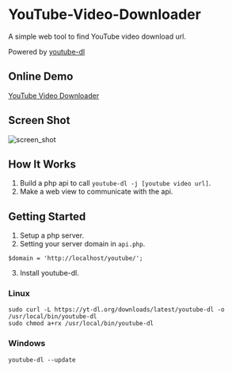 # YouTube-Video-Downloader

A simple web tool to find YouTube video download url.

Powered by [youtube-dl](https://github.com/ytdl-org/youtube-dl)

## Online Demo
[YouTube Video Downloader](http://18.179.174.37/youtube/)

## Screen Shot
![screen_shot](https://i.imgur.com/MFrVaTl.png)

## How It Works
1. Build a php api to call `youtube-dl -j [youtube video url]`.
2. Make a web view to communicate with the api.

## Getting Started

1. Setup a php server.
2. Setting your server domain in `api.php`.
```
$domain = 'http://localhost/youtube/';
```
3. Install youtube-dl.

### Linux
```
sudo curl -L https://yt-dl.org/downloads/latest/youtube-dl -o /usr/local/bin/youtube-dl
sudo chmod a+rx /usr/local/bin/youtube-dl
```
### Windows
```
youtube-dl --update
```

